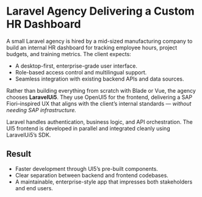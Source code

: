 
# Laravel Agency Delivering a Custom HR Dashboard

A small Laravel agency is hired by a mid-sized manufacturing company to build an internal HR dashboard for tracking employee hours, project budgets, and training metrics. The client expects:

* A desktop-first, enterprise-grade user interface.
* Role-based access control and multilingual support.
* Seamless integration with existing backend APIs and data sources.

Rather than building everything from scratch with Blade or Vue, the agency chooses **LaravelUi5**. They use OpenUI5 for the frontend, delivering a SAP Fiori–inspired UX that aligns with the client’s internal standards — *without needing SAP infrastructure.*

Laravel handles authentication, business logic, and API orchestration. The UI5 frontend is developed in parallel and integrated cleanly using LaravelUi5’s SDK.

## Result

* Faster development through UI5’s pre-built components.
* Clear separation between backend and frontend codebases.
* A maintainable, enterprise-style app that impresses both stakeholders and end users.
